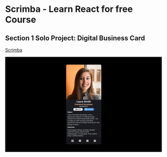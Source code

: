# Scrimba - Learn React for free Course
## Section 1 Solo Project: Digital Business Card

[Scrimba](https://scrimba.com/learn/learnreact/section-1-solo-project-coce646e88eea46f91af43ca4)

![](digital-business-card.png)